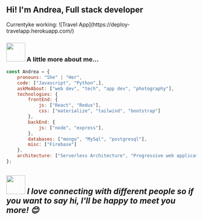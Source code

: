 <h2>Hi! I'm Andrea, Full stack developer</h2>
Currentyke working: ![Travel App](https://deploy-travelapp.herokuapp.com/)
<p align="center">
    <imgsrc="https://media3.giphy.com/media/L1R1tvI9svkIWwpVYr/giphy.gif?cid=790b76114c6a1aa280c6b29ffda46ae6d9eef05ad9bf05cb&rid=giphy.gif&ct=g" >
</p>



### <img src="https://media.giphy.com/media/VgCDAzcKvsR6OM0uWg/giphy.gif" width="50"> A little more about me...  

```javascript
const Andrea = {
    pronouns: "She" | "Her",
    code: ["Javascript", "Python",],
    askMeAbout: ["web dev", "tech", "app dev", "photography"],
    technologies: {
        frontEnd: {
            js: ["React", "Redux"],
            css: ["materialize", "tailwind", "bootstrap"]
        },
        backEnd: {
            js: ["node", "express"],
        },
        databases: ["mongo", "MySql", "postgresql"],
        misc: ["Firebase"]
    },
    architecture: ["Serverless Architecture", "Progressive web applications", "Single page applications"],   
};

```

<img src="https://media.giphy.com/media/LnQjpWaON8nhr21vNW/giphy.gif" width="50"> <em><b>I love connecting with different people</b> so if you want to say <b>hi, I'll be happy to meet you more!</b> 😊</em>
---
